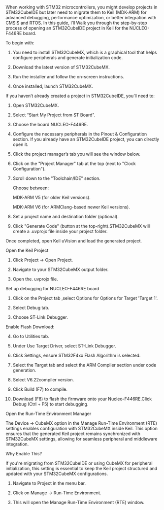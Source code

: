 When working with STM32 microcontrollers, you might develop projects in STM32CubeIDE but later need to migrate them to Keil (MDK-ARM) for advanced debugging, performance optimization, or better integration with CMSIS and RTOS. In this guide, I’ll Walk you through the step-by-step process of opening an STM32CubeIDE project in Keil for the NUCLEO-F446RE board.

To begin with:
1. You need to install STM32CubeMX, which is a graphical tool that helps configure peripherals and generate initialization code.

2. Download the latest version of STM32CubeMX. 

3. Run the installer and follow the on-screen instructions. 

4. Once installed, launch STM32CubeMX.





















If you haven’t already created a project in STM32CubeIDE, you’ll need to:



1. Open STM32CubeMX.

2. Select “Start My Project from ST Board”.

3. Choose the board NUCLEO-F446RE.

4. Configure the necessary peripherals in the Pinout & Configuration section. If you already have an STM32CubeIDE project, you can directly open it.





5. Click the project manager’s tab you will see the window below.





6. Click on the "Project Manager" tab at the top (next to "Clock Configuration").



7. Scroll down to the "Toolchain/IDE" section.

   Choose between:

     MDK-ARM V5 (for older Keil versions).

     MDK-ARM V6 (for ARMClang-based newer Keil versions).

8. Set a project name and destination folder (optional).





9. Click "Generate Code" (button at the top-right).STM32CubeMX will   create a .uvprojx file inside your project folder.



Once completed, open Keil uVision and load the generated project.

Open the Keil Project

1. Click Project → Open Project.

2. Navigate to your STM32CubeMX output folder.

3. Open the. uvprojx file.

Set up debugging for NUCLEO-F446RE board



1. Click on the Project tab ,select Options for Options for Target 'Target 1'.



2. Select Debug tab.

3. Choose ST-Link Debugger.









Enable Flash Download:



4. Go to Utilities tab.

5. Under Use Target Driver, select ST-Link Debugger.

6. Click Settings, ensure STM32F4xx Flash Algorithm is selected.





7. Select the Target tab and select the ARM Compiler section under code generation.

8. Select V6.22compiler version. 

9. Click Build (F7) to compile. 

10. Download (F8) to flash the firmware onto your Nucleo-F446RE.Click Debug (Ctrl + F5) to start debugging.

Open the Run-Time Environment Manager



The Device → CubeMX option in the Manage Run-Time Environment (RTE) settings enables configuration with STM32CubeMX inside Keil. This option ensures that the generated Keil project remains synchronized with STM32CubeMX settings, allowing for seamless peripheral and middleware integration.

Why Enable This?

If you're migrating from STM32CubeIDE or using CubeMX for peripheral initialization, this setting is essential to keep the Keil project structured and updated with your STM32CubeMX configurations.

1. Navigate to Project in the menu bar.

2. Click on Manage → Run-Time Environment.

3. This will open the Manage Run-Time Environment (RTE) window.